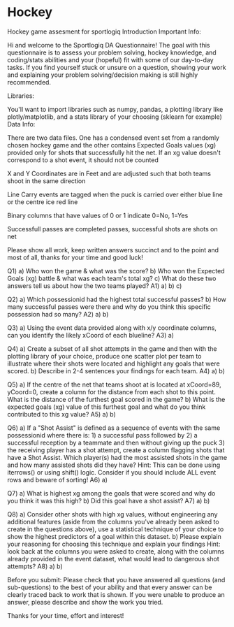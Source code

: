 # Hockey
Hockey game assesment for sportlogiq
Introduction
Important Info:

Hi and welcome to the Sportlogiq DA Questionnaire! The goal with this questionnaire is to assess your problem solving, hockey knowledge, and coding/stats abilities and your (hopeful) fit with some of our day-to-day tasks. If you find yourself stuck or unsure on a question, showing your work and explaining your problem solving/decision making is still highly recommended.

Libraries:

You'll want to import libraries such as numpy, pandas, a plotting library like plotly/matplotlib, and a stats library of your choosing (sklearn for example)
Data Info:

There are two data files. One has a condensed event set from a randomly chosen hockey game and the other contains Expected Goals values (xg) provided only for shots that successfully hit the net. If an xg value doesn't correspond to a shot event, it should not be counted

X and Y Coordinates are in Feet and are adjusted such that both teams shoot in the same direction

Line Carry events are tagged when the puck is carried over either blue line or the centre ice red line

Binary columns that have values of 0 or 1 indicate 0=No, 1=Yes

Successfull passes are completed passes, successful shots are shots on net

Please show all work, keep written answers succinct and to the point and most of all, thanks for your time and good luck!

 
Q1)
a) Who won the game & what was the score?
b) Who won the Expected Goals (xg) battle & what was each team's total xg?
c) What do these two answers tell us about how the two teams played?
A1)
a)
b)
c)
 
Q2)
a) Which possessionid had the highest total successful passes?
b) How many successful passes were there and why do you think this specific possession had so many?
A2)
a)
b)
 
Q3)
a) Using the event data provided along with x/y coordinate columns, can you identify the likely xCoord of each blueline?
A3)
a)
 
Q4)
a) Create a subset of all shot attempts in the game and then with the plotting library of your choice, produce one scatter plot per team to illustrate where their shots were located and highlight any goals that were scored.
b) Describe in 2-4 sentences your findings for each team.
A4)
a)
b)
 
Q5)
a) If the centre of the net that teams shoot at is located at xCoord=89, yCoord=0, create a column for the distance from each shot to this point. What is the distance of the furthest goal scored in the game?
b) What is the expected goals (xg) value of this furthest goal and what do you think contributed to this xg value?
A5)
a)
b)
 
Q6)
a) If a "Shot Assist" is defined as a sequence of events with the same possessionid where there is: 1) a successful pass followed by 2) a successful reception by a teammate and then without giving up the puck 3) the receiving player has a shot attempt, create a column flagging shots that have a Shot Assist. Which player(s) had the most assisted shots in the game and how many assisted shots did they have?
Hint: This can be done using iterrows() or using shift() logic. Consider if you should include ALL event rows and beware of sorting!
A6)
a)
 
Q7)
a) What is highest xg among the goals that were scored and why do you think it was this high?
b) Did this goal have a shot assist?
A7)
a)
b)
 
Q8)
a) Consider other shots with high xg values, without engineering any additional features (aside from the columns you've already been asked to create in the questions above), use a statistical technique of your choice to show the highest predictors of a goal within this dataset.
b) Please explain your reasoning for choosing this technique and explain your findings
Hint: look back at the columns you were asked to create, along with the columns already provided in the event dataset, what would lead to dangerous shot attempts?
A8)
a)
b)
 
Before you submit:
Please check that you have answered all questions (and sub-questions) to the best of your ability and that every answer can be clearly traced back to work that is shown. If you were unable to produce an answer, please describe and show the work you tried.

Thanks for your time, effort and interest!
